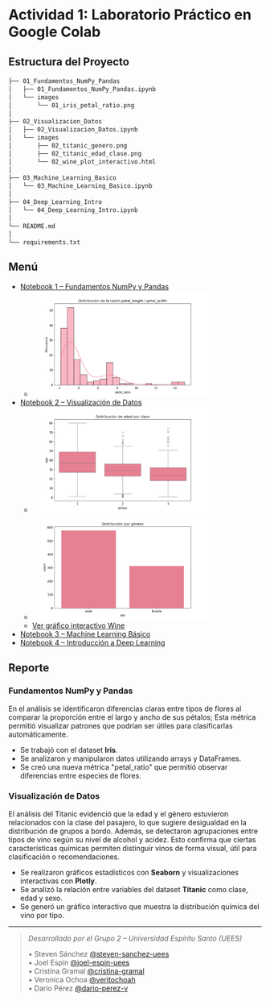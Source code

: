 # Actividad 1: Laboratorio Práctico en Google Colab

## Estructura del Proyecto

```
├── 01_Fundamentos_NumPy_Pandas
│   ├── 01_Fundamentos_NumPy_Pandas.ipynb
│   └── images
│       └── 01_iris_petal_ratio.png
│
├── 02_Visualizacion_Datos
│   ├── 02_Visualizacion_Datos.ipynb
│   └── images
│       ├── 02_titanic_genero.png
│       ├── 02_titanic_edad_clase.png
│       └── 02_wine_plot_interactivo.html
│
├── 03_Machine_Learning_Basico
│   └── 03_Machine_Learning_Basico.ipynb
│
├── 04_Deep_Learning_Intro
│   └── 04_Deep_Learning_Intro.ipynb
│
└── README.md
│
└── requirements.txt
```

## Menú

- [Notebook 1 – Fundamentos NumPy y Pandas](./01_Fundamentos_NumPy_Pandas/01_Fundamentos_NumPy_Pandas.ipynb)
  - <img src="./01_Fundamentos_NumPy_Pandas/images/01_iris_petal_ratio.png" alt="01_iris_petal_ratio" width="350"/>
- [Notebook 2 – Visualización de Datos](./02_Visualizacion_Datos/02_Visualizacion_Datos.ipynb)
  - <img src="./02_Visualizacion_Datos/images/02_titanic_edad_clase.png" alt="02_titanic_edad_clase.png" width="350"/>
  - <img src="./02_Visualizacion_Datos/images/02_titanic_genero.png" alt="02_titanic_genero.png" width="350"/>
  - [Ver gráfico interactivo Wine](https://steven-sanchez-uees.github.io/UEES-IA-Semana1-Grupo2/02_Visualizacion_Datos/images/02_wine_plot_interactivo.html)
- [Notebook 3 – Machine Learning Básico](./03_Machine_Learning_Basico/03_Machine_Learning_Basico.ipynb)
- [Notebook 4 – Introducción a Deep Learning](./04_Deep_Learning_Intro/04_Deep_Learning_Intro.ipynb)

## Reporte

### Fundamentos NumPy y Pandas
En el análisis se identificaron diferencias claras entre tipos de flores al comparar la proporción entre el largo y ancho de sus pétalos; Esta métrica permitió visualizar patrones que podrían ser útiles para clasificarlas automáticamente.

- Se trabajó con el dataset **Iris**.
- Se analizaron y manipularon datos utilizando arrays y DataFrames.
- Se creó una nueva métrica "petal_ratio" que permitió observar diferencias entre especies de flores.

### Visualización de Datos
El análisis del Titanic evidenció que la edad y el género estuvieron relacionados con la clase del pasajero, lo que sugiere desigualdad en la distribución de grupos a bordo.
Además, se detectaron agrupaciones entre tipos de vino según su nivel de alcohol y acidez. Esto confirma que ciertas características químicas permiten distinguir vinos de forma visual, útil para clasificación o recomendaciones.

- Se realizaron gráficos estadísticos con **Seaborn** y visualizaciones interactivas con **Plotly**.
- Se analizó la relación entre variables del dataset **Titanic** como clase, edad y sexo.
- Se generó un gráfico interactivo que muestra la distribución química del vino por tipo.

---
> *Desarrollado por el Grupo 2 – Universidad Espíritu Santo (UEES)*
> 
> • Steven Sánchez [@steven-sanchez-uees](https://github.com/steven-sanchez-uees)<br>
> • Joel Espín [@joel-espin-uees](https://github.com/joel-espin-uees)<br>
> • Cristina Gramal [@cristina-gramal](https://github.com/cristina-gramal)<br>
> • Veronica Ochoa [@veritochoah](https://github.com/veritochoah)<br>
> • Darío Pérez [@dario-perez-v](https://github.com/dario-perez-v)<br>
